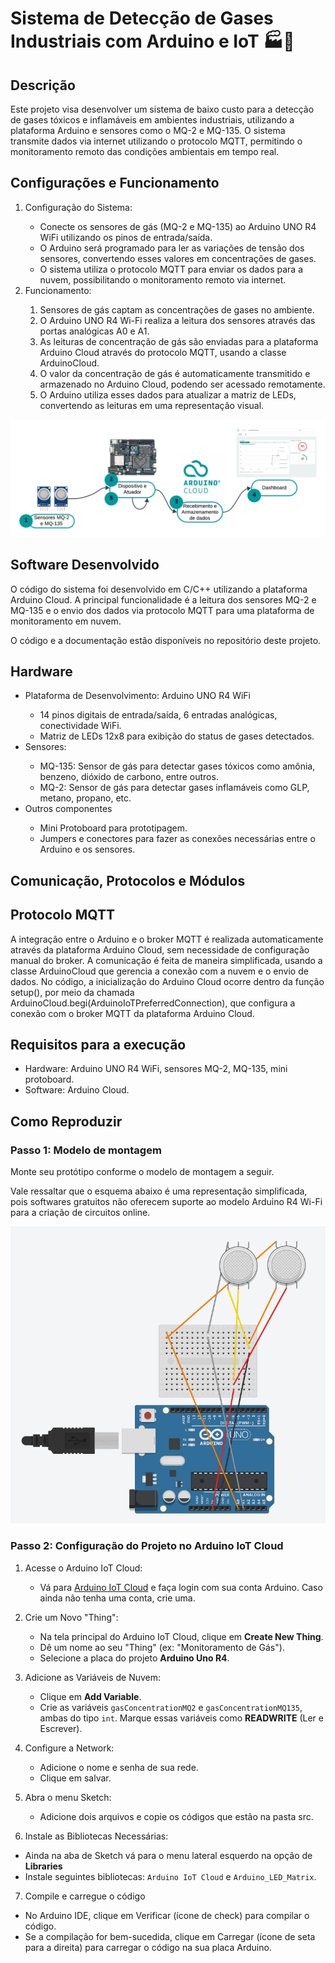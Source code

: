 # Sistema de Detecção de Gases Industriais com Arduino e IoT :factory::dash:

## Descrição
Este projeto visa desenvolver um sistema de baixo custo para a detecção de gases tóxicos e inflamáveis em ambientes industriais, utilizando a plataforma Arduino e sensores como o MQ-2 e MQ-135. O sistema transmite dados via internet utilizando o protocolo MQTT, permitindo o monitoramento remoto das condições ambientais em tempo real.

## Configurações e Funcionamento
<ol>
    <li>Configuração do Sistema:</li>
        <ul>
            <li>Conecte os sensores de gás (MQ-2 e MQ-135) ao Arduino UNO R4 WiFi utilizando os pinos de entrada/saída.</li>
            <li>O Arduino será programado para ler as variações de tensão dos sensores, convertendo esses valores em concentrações de gases.</li>
            <li>O sistema utiliza o protocolo MQTT para enviar os dados para a nuvem, possibilitando o monitoramento remoto via internet.</li>
        </ul>
    <li>Funcionamento:</li>
        <ol>
            <li>Sensores de gás captam as concentrações de gases no ambiente. </li>
            <li>O Arduino UNO R4 Wi-Fi realiza a leitura dos sensores através das portas analógicas A0 e A1.</li>
            <li>As leituras de concentração de gás são enviadas para a plataforma Arduino Cloud através do protocolo MQTT, usando a classe ArduinoCloud. </li>
            <li>O valor da concentração de gás é automaticamente transmitido e armazenado no Arduino Cloud, podendo ser acessado remotamente. </li>
            <li>O Arduino utiliza esses dados para atualizar a matriz de LEDs, convertendo as leituras em uma representação visual. </li>
        </ol>
</ol>

![Funcionamento](images/funcionamento.png)

## Software Desenvolvido
O código do sistema foi desenvolvido em C/C++ utilizando a plataforma Arduino Cloud. A principal funcionalidade é a leitura dos sensores MQ-2 e MQ-135 e o envio dos dados via protocolo MQTT para uma plataforma de monitoramento em nuvem.

O código e a documentação estão disponíveis no repositório deste projeto.

## Hardware
<ul>
    <li>Plataforma de Desenvolvimento: Arduino UNO R4 WiFi</li>
        <ul>
            <li>14 pinos digitais de entrada/saída, 6 entradas analógicas, conectividade WiFi.</li>
            <li>Matriz de LEDs 12x8 para exibição do status de gases detectados.</li>
        </ul>
    <li>Sensores:</li>
        <ul>
            <li>MQ-135: Sensor de gás para detectar gases tóxicos como amônia, benzeno, dióxido de carbono, entre outros.</li>
            <li>MQ-2: Sensor de gás para detectar gases inflamáveis como GLP, metano, propano, etc.</li>
        </ul>
    <li>Outros componentes</li>
        <ul>
            <li>Mini Protoboard para prototipagem.</li>
            <li>Jumpers e conectores para fazer as conexões necessárias entre o Arduino e os sensores.</li>
        </ul>
</ul>

## Comunicação, Protocolos e Módulos

## Protocolo MQTT
A integração entre o Arduino e o broker MQTT é realizada automaticamente através da plataforma Arduino Cloud, sem necessidade de configuração manual do broker. A comunicação é feita de maneira simplificada, usando a classe ArduinoCloud que gerencia a conexão com a nuvem e o envio de dados. No código, a inicialização do Arduino Cloud ocorre dentro da função setup(), por meio da chamada ArduinoCloud.begi(ArduinoIoTPreferredConnection), que configura a conexão com o broker MQTT da plataforma Arduino Cloud.

## Requisitos para a execução
<ul>
    <li>Hardware: Arduino UNO R4 WiFi, sensores MQ-2, MQ-135, mini protoboard.</li>
    <li>Software: Arduino Cloud.</li>
</ul>

## Como Reproduzir
### Passo 1: Modelo de montagem
Monte seu protótipo conforme o modelo de montagem a seguir. 

Vale ressaltar que o esquema abaixo é uma representação simplificada, pois softwares gratuitos não oferecem suporte ao modelo Arduino R4 Wi-Fi para a criação de circuitos online. 

![Modelo de Montagem](images/modelo_montagem.PNG)

### Passo 2: Configuração do Projeto no Arduino IoT Cloud

1. Acesse o Arduino IoT Cloud:
   - Vá para [Arduino IoT Cloud](https://app.arduino.cc/) e faça login com sua conta Arduino. Caso ainda não tenha uma conta, crie uma.

2. Crie um Novo "Thing":
   - Na tela principal do Arduino IoT Cloud, clique em **Create New Thing**.
   - Dê um nome ao seu "Thing" (ex: "Monitoramento de Gás").
   - Selecione a placa do projeto **Arduino Uno R4**.

3. Adicione as Variáveis de Nuvem:
   - Clique em **Add Variable**.
   - Crie as variáveis `gasConcentrationMQ2` e `gasConcentrationMQ135`, ambas do tipo `int`. Marque essas variáveis como **READWRITE** (Ler e Escrever).

4. Configure a Network:
   - Adicione o nome e senha de sua rede.
   - Clique em salvar.

5. Abra o menu Sketch:
   - Adicione dois arquivos e copie os códigos que estão na pasta src.

6.  Instale as Bibliotecas Necessárias:
   - Ainda na aba de Sketch vá para o menu lateral esquerdo na opção de **Libraries**
   - Instale seguintes bibliotecas: `Arduino IoT Cloud` e `Arduino_LED_Matrix`.

7.  Compile e carregue o código
   - No Arduino IDE, clique em Verificar (ícone de check) para compilar o código.
   - Se a compilação for bem-sucedida, clique em Carregar (ícone de seta para a direita) para carregar o código na sua placa Arduino.